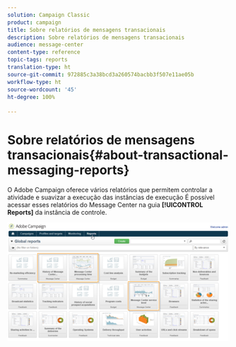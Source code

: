 ```yaml
---
solution: Campaign Classic
product: campaign
title: Sobre relatórios de mensagens transacionais
description: Sobre relatórios de mensagens transacionais
audience: message-center
content-type: reference
topic-tags: reports
translation-type: ht
source-git-commit: 972885c3a38bcd3a260574bacbb3f507e11ae05b
workflow-type: ht
source-wordcount: '45'
ht-degree: 100%

---
```



# Sobre relatórios de mensagens transacionais{#about-transactional-messaging-reports}

O Adobe Campaign oferece vários relatórios que permitem controlar a atividade e suavizar a execução das instâncias de execução É possível acessar esses relatórios do Message Center na guia **[!UICONTROL Reports]** da instância de controle.

![](assets/messagecenter_reporting_002.png)

